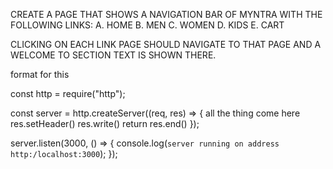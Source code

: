 CREATE A PAGE THAT SHOWS A NAVIGATION BAR OF MYNTRA WITH THE FOLLOWING LINKS:
A. HOME
B. MEN
C. WOMEN
D. KIDS
E. CART

CLICKING ON EACH LINK PAGE SHOULD NAVIGATE TO THAT PAGE AND A WELCOME TO SECTION TEXT IS SHOWN THERE.

format for this

const http = require("http");

const server = http.createServer((req, res) => {
all the thing come here 
res.setHeader()
res.write()
return res.end()
});

server.listen(3000, () => {
  console.log(`server running on address http:/localhost:3000`);
});
